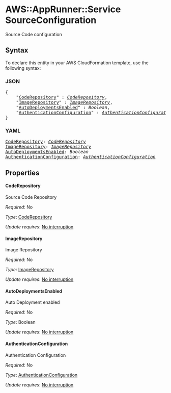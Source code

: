 # AWS::AppRunner::Service SourceConfiguration

Source Code configuration

## Syntax

To declare this entity in your AWS CloudFormation template, use the following syntax:

### JSON

<pre>
{
    "<a href="#coderepository" title="CodeRepository">CodeRepository</a>" : <i><a href="coderepository.md">CodeRepository</a></i>,
    "<a href="#imagerepository" title="ImageRepository">ImageRepository</a>" : <i><a href="imagerepository.md">ImageRepository</a></i>,
    "<a href="#autodeploymentsenabled" title="AutoDeploymentsEnabled">AutoDeploymentsEnabled</a>" : <i>Boolean</i>,
    "<a href="#authenticationconfiguration" title="AuthenticationConfiguration">AuthenticationConfiguration</a>" : <i><a href="authenticationconfiguration.md">AuthenticationConfiguration</a></i>
}
</pre>

### YAML

<pre>
<a href="#coderepository" title="CodeRepository">CodeRepository</a>: <i><a href="coderepository.md">CodeRepository</a></i>
<a href="#imagerepository" title="ImageRepository">ImageRepository</a>: <i><a href="imagerepository.md">ImageRepository</a></i>
<a href="#autodeploymentsenabled" title="AutoDeploymentsEnabled">AutoDeploymentsEnabled</a>: <i>Boolean</i>
<a href="#authenticationconfiguration" title="AuthenticationConfiguration">AuthenticationConfiguration</a>: <i><a href="authenticationconfiguration.md">AuthenticationConfiguration</a></i>
</pre>

## Properties

#### CodeRepository

Source Code Repository

_Required_: No

_Type_: <a href="coderepository.md">CodeRepository</a>

_Update requires_: [No interruption](https://docs.aws.amazon.com/AWSCloudFormation/latest/UserGuide/using-cfn-updating-stacks-update-behaviors.html#update-no-interrupt)

#### ImageRepository

Image Repository

_Required_: No

_Type_: <a href="imagerepository.md">ImageRepository</a>

_Update requires_: [No interruption](https://docs.aws.amazon.com/AWSCloudFormation/latest/UserGuide/using-cfn-updating-stacks-update-behaviors.html#update-no-interrupt)

#### AutoDeploymentsEnabled

Auto Deployment enabled

_Required_: No

_Type_: Boolean

_Update requires_: [No interruption](https://docs.aws.amazon.com/AWSCloudFormation/latest/UserGuide/using-cfn-updating-stacks-update-behaviors.html#update-no-interrupt)

#### AuthenticationConfiguration

Authentication Configuration

_Required_: No

_Type_: <a href="authenticationconfiguration.md">AuthenticationConfiguration</a>

_Update requires_: [No interruption](https://docs.aws.amazon.com/AWSCloudFormation/latest/UserGuide/using-cfn-updating-stacks-update-behaviors.html#update-no-interrupt)
